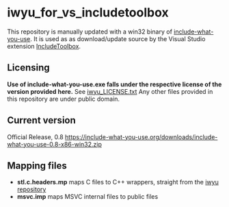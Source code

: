 # iwyu_for_vs_includetoolbox

This repository is manually updated with a win32 binary of [include-what-you-use](https://include-what-you-use.org/). It is used as as download/update source by the Visual Studio extension [IncludeToolbox](https://github.com/wumpf/includetoolbox).

## Licensing

**Use of include-what-you-use.exe falls under the respective license of the version provided here.** See [iwyu_LICENSE.txt](iwyu_LICENSE.txt)
Any other files provided in this repository are under public domain.

## Current version

Official Release, 0.8
https://include-what-you-use.org/downloads/include-what-you-use-0.8-x86-win32.zip

## Mapping files

* **stl.c.headers.mp** maps C files to C++ wrappers, straight from the [iwyu repository](https://raw.githubusercontent.com/include-what-you-use/include-what-you-use/master/stl.c.headers.imp)
* **msvc.imp** maps MSVC internal files to public files
